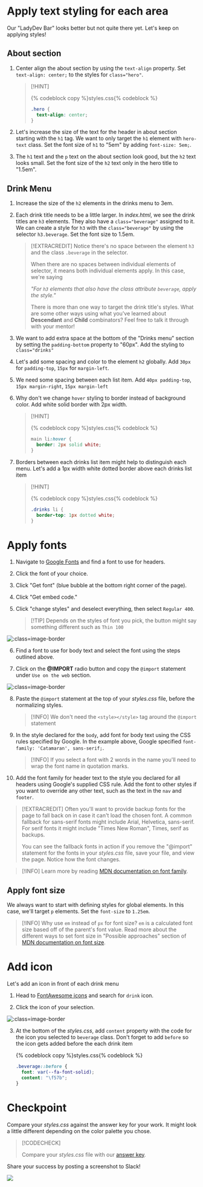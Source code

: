 # Apply text styling for each area

Our "LadyDev Bar" looks better but not quite there yet. Let's keep on applying styles!

## About section

1.  Center align the about section by using the `text-align` property. Set `text-align: center;` to the styles for `class="hero"`.

    > [!HINT]
    >
    > {% codeblock copy %}styles.css{% codeblock %}
    >
    > ```css
    > .hero {
    >   text-align: center;
    > }
    > ```

2.  Let's increase the size of the text for the header in about section starting with the `h1` tag. We want to only target the `h1` element with `hero-text` class. Set the font size of `h1` to "5em" by adding `font-size: 5em;`.

3.  The `h1` text and the `p` text on the about section look good, but the `h2` text looks small. Set the font size of the `h2` text only in the hero title to "1.5em".

## Drink Menu

1. Increase the size of the `h2` elements in the drinks menu to 3em.

2. Each drink title needs to be a little larger. In _index.html_, we see the drink titles are `h3` elements. They also have a `class="beverage"` assigned to it. We can create a style for `h3` with the `class="beverage"` by using the selector `h3.beverage`. Set the font size to 1.5em.

   > [!EXTRACREDIT]
   > Notice there's no space between the element `h3` and the class `.beverage` in the selector.
   >
   > When there are no spaces between individual elements of selector, it means both individual elements apply. In this case, we're saying
   >
   > _"For `h3` elements that also have the class attribute `beverage`, apply the style."_
   >
   > There is more than one way to target the drink title's styles. What are some other ways using what you've learned about **Descendant** and **Child** combinators? Feel free to talk it through with your mentor!

3. We want to add extra space at the bottom of the "Drinks menu" section by setting the `padding-bottom` property to "60px". Add the styling to `class="drinks"`

4. Let's add some spacing and color to the element `h2` globally. Add `30px` for `padding-top`, `15px` for `margin-left`.

5. We need some spacing between each list item. Add `40px padding-top`, `15px margin-right`, `15px margin-left`

6. Why don't we change `hover` styling to border instead of background color. Add white solid border with 2px width.

   > [!HINT]
   >
   > {% codeblock copy %}styles.css{% codeblock %}
   >
   > ```css
   > main li:hover {
   >   border: 2px solid white;
   > }
   > ```

7. Borders between each drinks list item might help to distinguish each menu. Let's add a 1px width white dotted border above each drinks list item

   > [!HINT]
   >
   > {% codeblock copy %}styles.css{% codeblock %}
   >
   > ```css
   > .drinks li {
   >   border-top: 1px dotted white;
   > }
   > ```

# Apply fonts

1. Navigate to [Google Fonts](https://fonts.google.com/) and find a font to use for headers.

2. Click the font of your choice.

3. Click "Get font" (blue bubble at the bottom right corner of the page).

4. Click "Get embed code."

5. Click "change styles" and deselect everything, then select `Regular 400`.
   > [!TIP] Depends on the styles of font you pick, the button might say something different such as `Thin 100`

![](images/fontSelect.png ":class=image-border")

6. Find a font to use for body text and select the font using the steps outlined above.

7. Click on the **@IMPORT** radio button and copy the `@import` statement under `Use on the web` section.

![](images/importFont.png ":class=image-border")

8. Paste the `@import` statement at the top of your _styles.css_ file, before the normalizing styles.

   > [!INFO] We don't need the `<style></style>` tag around the `@import` statement

9. In the style declared for the `body`, add font for body text using the CSS rules specified by Google. In the example above, Google specified `font-family: 'Catamaran', sans-serif;`.

   > [!INFO]
   > If you select a font with 2 words in the name you'll need to wrap the font name in quotation marks.

10. Add the font family for header text to the style you declared for all headers using Google's supplied CSS rule. Add the font to other styles if you want to override any other text, such as the text in the `nav` and `footer`.

   > [!EXTRACREDIT]
   > Often you'll want to provide backup fonts for the page to fall back on in case it can't load the chosen font. A common fallback for sans-serif fonts might include Arial, Helvetica, sans-serif. For serif fonts it might include "Times New Roman", Times, serif as backups.
   >
   > You can see the fallback fonts in action if you remove the "@import" statement for the fonts in your _styles.css_ file, save your file, and view the page. Notice how the font changes.

   > [!INFO]
   > Learn more by reading [MDN documentation on font family](https://developer.mozilla.org/en-US/docs/Web/CSS/font-family).

## Apply font size

We always want to start with defining styles for global elements. In this case, we'll target `p` elements. Set the `font-size` to `1.25em`.

   > [!INFO]
   > Why use `em` instead of `px` for font size? `em` is a calculated font size based off of the parent's font value. Read more about the different ways to set font size in "Possible approaches" section of [MDN documentation on font size](https://developer.mozilla.org/en-US/docs/Web/CSS/font-size).

# Add icon

Let's add an icon in front of each drink menu

1. Head to [FontAwesome icons](https://fontawesome.com/icons) and search for `drink` icon.

2. Click the icon of your selection.

![](images/icon-select.png ":class=image-border")

3. At the bottom of the _styles.css_, add `content` property with the code for the icon you selected to `beverage` class. Don't forget to add `before` so the icon gets added before the each drink item

   {% codeblock copy %}styles.css{% codeblock %}

   ```css
   .beverage::before {
     font: var(--fa-font-solid);
     content: "\f57b";
   }
   ```

# Checkpoint

Compare your _styles.css_ against the answer key for your work. It might look a little different depending on the color palette you chose.

> [!CODECHECK]
>
> Compare your _styles.css_ file with our [answer key](https://github.com/KansasCityWomeninTechnology/CSSCompilerPractice/blob/2023-checkpoint-4/styles.css).

Share your success by posting a screenshot to Slack!

![](https://media.giphy.com/media/26tPplGWjN0xLybiU/giphy.gif)
